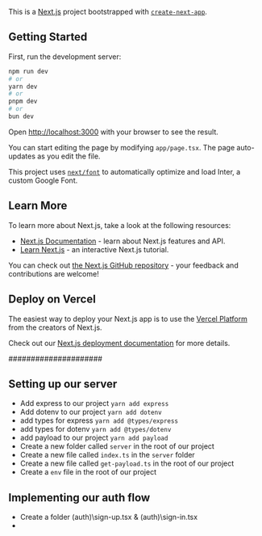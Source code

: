 This is a [Next.js](https://nextjs.org/) project bootstrapped with [`create-next-app`](https://github.com/vercel/next.js/tree/canary/packages/create-next-app).

## Getting Started

First, run the development server:

```bash
npm run dev
# or
yarn dev
# or
pnpm dev
# or
bun dev
```

Open [http://localhost:3000](http://localhost:3000) with your browser to see the result.

You can start editing the page by modifying `app/page.tsx`. The page auto-updates as you edit the file.

This project uses [`next/font`](https://nextjs.org/docs/basic-features/font-optimization) to automatically optimize and load Inter, a custom Google Font.

## Learn More

To learn more about Next.js, take a look at the following resources:

- [Next.js Documentation](https://nextjs.org/docs) - learn about Next.js features and API.
- [Learn Next.js](https://nextjs.org/learn) - an interactive Next.js tutorial.

You can check out [the Next.js GitHub repository](https://github.com/vercel/next.js/) - your feedback and contributions are welcome!

## Deploy on Vercel

The easiest way to deploy your Next.js app is to use the [Vercel Platform](https://vercel.com/new?utm_medium=default-template&filter=next.js&utm_source=create-next-app&utm_campaign=create-next-app-readme) from the creators of Next.js.

Check out our [Next.js deployment documentation](https://nextjs.org/docs/deployment) for more details.


#####################
## Setting up our server
- Add express to our project `yarn add express`
- Add dotenv to our project `yarn add dotenv`
- add types for express `yarn add @types/express`
- add types for dotenv `yarn add @types/dotenv`
- add payload to our project `yarn add payload`
- Create a new folder called `server` in the root of our project
- Create a new file called `index.ts` in the `server` folder
- Create a new file called `get-payload.ts` in the root of our project
- Create a `env` file in the root of our project

## Implementing our auth flow
- Create a folder (auth)\sign-up.tsx & (auth)\sign-in.tsx
- 
